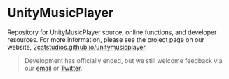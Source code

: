 UnityMusicPlayer
================


Repository for UnityMusicPlayer source, online functions, and developer resources.
For more information, please see the project page on our website, [2catstudios.github.io/unitymusicplayer](http://2catstudios.github.io/unitymusicplayer.html).


> Development has officially ended, but we still welcome feedback via our [email](mailto:gibsonbethke@gmail.com?subject=UMP%20Feedback) or [Twitter](https://twitter.com/MichaelBethke).
